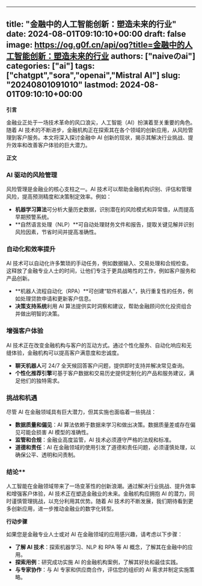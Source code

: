 
---
title: "金融中的人工智能创新：塑造未来的行业"
date: 2024-08-01T09:10:10+00:00
draft: false
image: https://og.g0f.cn/api/og?title=金融中的人工智能创新：塑造未来的行业
authors: ["naiveのai"]
categories: ["ai"]
tags: ["chatgpt","sora","openai","Mistral AI"]
slug: "20240801091010"
lastmod: 2024-08-01T09:10:10+00:00
---
**引言**

金融业正处于一场技术革命的风口浪尖，人工智能（AI）扮演着至关重要的角色。随着 AI 技术的不断进步，金融机构正在探索其在各个领域的创新应用，从风险管理到客户服务。本文将深入探讨金融中 AI 创新的现状，揭示其解决行业挑战、提升效率和改善客户体验的巨大潜力。

**正文**

### AI 驱动的风险管理

风险管理是金融业的核心支柱之一。AI 技术可以帮助金融机构识别、评估和管理风险，提高预测精度和决策制定效率。例如：

- **机器学习算法**可分析大量历史数据，识别潜在的风险模式和异常值，从而提高早期预警系统。
- **自然语言处理（NLP）**可自动处理财务文件和报告，提取关键见解并识别风险因素，节省时间并提高准确性。

### 自动化和效率提升

AI 技术可以自动化许多繁琐的手动任务，例如数据输入、交易处理和合规检查。这释放了金融专业人士的时间，让他们专注于更具战略性的工作，例如客户服务和产品创新。

- **机器人流程自动化（RPA）**可创建“软件机器人”，执行重复性的任务，例如处理贷款申请和更新客户信息。
- **决策支持系统**利用 AI 算法提供实时洞察和建议，帮助金融顾问优化投资组合并做出明智的决策。

### 增强客户体验

AI 技术正在改变金融机构与客户的互动方式。通过个性化服务、自动化响应和无缝体验，金融机构可以提高客户满意度和忠诚度。

- **聊天机器人**可 24/7 全天候回答客户问题，提供即时支持并解决常见查询。
- **个性化推荐引擎**可基于客户数据和交易历史提供定制化的产品和服务建议，满足他们的独特需求。

### 挑战和机遇

尽管 AI 在金融领域具有巨大潜力，但其实施也面临着一些挑战：

- **数据质量和偏见**：AI 算法依赖于数据来学习和做出决策。数据质量差或存在偏见可能会损害 AI 模型的准确性。
- **监管和合规**：金融业高度监管，AI 技术必须遵守严格的法规和标准。
- **道德和责任**：AI 在金融领域的使用引发了道德和责任问题，必须谨慎处理，以确保公平、透明和问责制。

### 结论**

人工智能在金融领域带来了一场变革性的创新浪潮。通过解决行业挑战、提升效率和增强客户体验，AI 技术正在塑造金融业的未来。金融机构应拥抱 AI 的潜力，同时谨慎管理挑战，以充分利用其优势。随着 AI 技术的不断发展，我们期待看到更多创新应用，进一步推动金融业的数字化转型。

**行动步骤**

如果您是金融专业人士或对 AI 在金融领域的应用感兴趣，请考虑以下步骤：

- **了解 AI 技术**：探索机器学习、NLP 和 RPA 等 AI 概念，了解其在金融中的应用。
- **探索用例**：研究成功实施 AI 的金融机构案例，了解其好处和最佳实践。
- **与专家协作**：与 AI 专家和供应商合作，评估您的组织的 AI 需求并制定实施策略。